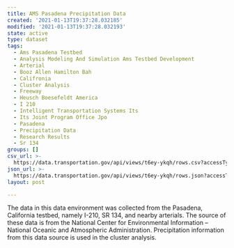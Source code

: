 ```yaml
---
title: AMS Pasadena Precipitation Data
created: '2021-01-13T19:37:28.032185'
modified: '2021-01-13T19:37:28.032193'
state: active
type: dataset
tags:
  - Ams Pasadena Testbed
  - Analysis Modeling And Simulation Ams Testbed Development
  - Arterial
  - Booz Allen Hamilton Bah
  - Califronia
  - Cluster Analysis
  - Freeway
  - Heusch Boesefeldt America
  - I 210
  - Intelligent Transportation Systems Its
  - Its Joint Program Office Jpo
  - Pasadena
  - Precipitation Data
  - Research Results
  - Sr 134
groups: []
csv_url: >-
  https://data.transportation.gov/api/views/t6ey-ykqh/rows.csv?accessType=DOWNLOAD
json_url: >-
  https://data.transportation.gov/api/views/t6ey-ykqh/rows.json?accessType=DOWNLOAD
layout: post

---
```

The data in this data environment was collected from the Pasadena, California testbed, namely I-210, SR 134, and nearby arterials.  The source of these data is from the National Center for Environmental Information – National Oceanic and Atmospheric Administration. Precipitation information from this data source is used in the cluster analysis.
